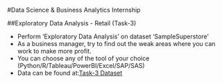 #Data Science & Business Analytics Internship

##Exploratory Data Analysis - Retail (Task-3)



* Perform ‘Exploratory Data Analysis’ on dataset ‘SampleSuperstore’
* As a business manager, try to find out the weak areas where you can work to make more profit.
* You can choose any of the tool of your choice (Python/R/Tableau/PowerBI/Excel/SAP/SAS)
* Data can be found at:[Task-3 Dataset](https://bit.ly/3i4rbWl)

